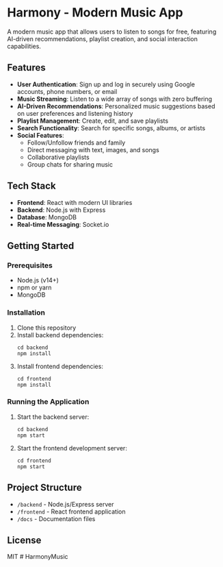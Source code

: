 # Harmony - Modern Music App

A modern music app that allows users to listen to songs for free, featuring AI-driven recommendations, playlist creation, and social interaction capabilities.

## Features

- **User Authentication**: Sign up and log in securely using Google accounts, phone numbers, or email
- **Music Streaming**: Listen to a wide array of songs with zero buffering
- **AI-Driven Recommendations**: Personalized music suggestions based on user preferences and listening history
- **Playlist Management**: Create, edit, and save playlists
- **Search Functionality**: Search for specific songs, albums, or artists
- **Social Features**:
  - Follow/Unfollow friends and family
  - Direct messaging with text, images, and songs
  - Collaborative playlists
  - Group chats for sharing music

## Tech Stack

- **Frontend**: React with modern UI libraries
- **Backend**: Node.js with Express
- **Database**: MongoDB
- **Real-time Messaging**: Socket.io

## Getting Started

### Prerequisites

- Node.js (v14+)
- npm or yarn
- MongoDB

### Installation

1. Clone this repository
2. Install backend dependencies:
   ```
   cd backend
   npm install
   ```
3. Install frontend dependencies:
   ```
   cd frontend
   npm install
   ```

### Running the Application

1. Start the backend server:
   ```
   cd backend
   npm start
   ```
2. Start the frontend development server:
   ```
   cd frontend
   npm start
   ```

## Project Structure

- `/backend` - Node.js/Express server
- `/frontend` - React frontend application
- `/docs` - Documentation files

## License

MIT
#   H a r m o n y M u s i c  
 